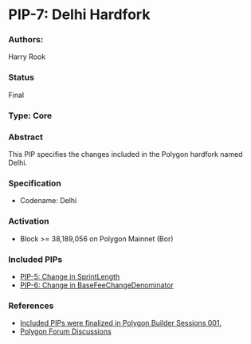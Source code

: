 # PIP-7: Delhi Hardfork

### Authors:

Harry Rook

### Status

Final

### Type: Core


### Abstract

This PIP specifies the changes included in the Polygon hardfork named Delhi.

### Specification 

* Codename: Delhi

### Activation

* Block >= 38,189,056 on Polygon Mainnet (Bor)

### Included PIPs

* [PIP-5: Change in SprintLength](https://forum.polygon.technology/t/pip-5-change-in-sprintlength/10874)
* [PIP-6: Change in BaseFeeChangeDenominator](https://forum.polygon.technology/t/pip-6-change-in-basefeechangedenominator/10875)

### References

- [Included PIPs were finalized in Polygon Builder Sessions 001.](https://www.youtube.com/watch?v=CuYIL7uJomQ)
- [Polygon Forum Discussions](https://forum.polygon.technology/t/pre-pip-discussion-addressing-reorgs-and-gas-spikes/10623)
